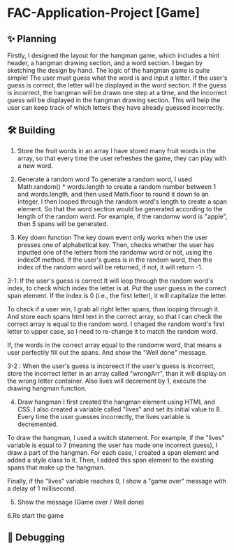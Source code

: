 # FAC-Application-Project [Game]

## ✨ Planning

Firstly, I designed the layout for the hangman game, which includes a hint header, a hangman drawing section, and a word section. 
I began by sketching the design by hand. 
The logic of the hangman game is quite simple!
The user must guess what the word is and input a letter. 
If the user's guess is correct, the letter will be displayed in the word section. 
If the guess is incorrect, the hangman will be drawn one step at a time, and the incorrect guess will be displayed in the hangman drawing section. 
This will help the user can keep track of which letters they have already guessed incorrectly.


## 🛠️ Building 
1. Store the fruit words in an array
I have stored many fruit words in the array, so that every time the user refreshes the game, they can play with a new word.
  
2. Generate a random word
To generate a random word, I used Math.random() * words.length to create a random number between 1 and words.length, 
and then used Math.floor to round it down to an integer. I then looped through the random word's length to create a span element.
So that the word section would be generated according to the length of the random word. 
For example, if the randomw word is "apple", then 5 spans will be generated.
 
3. Key down function
The key down event only works when the user presses one of alphabetical key. 
Then, checks whether the user has inputted one of the letters from the randomw word or not, using the indexOf method. 
If the user's guess is in the random word, then the index of the random word will be returned, if not, it will return -1. 

 3-1: If the user's guess is correct
It will loop through the random word's index, to check which index the letter is at.
Put the user guess in the correct span element. If the index is 0 (i.e., the first letter), it will capitalize the letter.

To check if a user win, I grab all right letter spans, than looping through it. 
And store each spans html text in the correct array, so that I can check the correct array is equal to the random word. 
I chaged the random word's first letter to upper case, so I need to re-change it to match the random word. 

If, the words in the correct array equal to the randomw word, that means a user perfectily fill out the spans. 
And show the "Well done" message. 


 3-2 : When the user's guess is incoreect
If the user's guess is incorrect, store the incorrect letter in an array called "wrongArr", than it will display on the wrong letter container.
Also lives will decrement by 1, execute the drawing hangman function.

4. Draw hangman 
I first created the hangman element using HTML and CSS. I also created a variable called "lives" and set its initial value to 8. Every time the user guesses incorrectly, the lives variable is decremented.

To draw the hangman, I used a switch statement. For example, if the "lives" variable is equal to 7 (meaning the user has made one incorrect guess), I draw a part of the hangman. For each case, I created a span element and added a style class to it. Then, I added this span element to the existing spans that make up the hangman.

Finally, if the "lives" variable reaches 0, I show a "game over" message with a delay of 1 millisecond.

5. Show the message (Game over / Well done)

6.Re start the game 

## 👾 Debugging 



